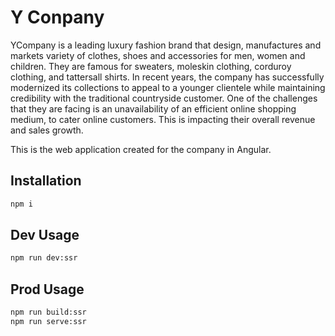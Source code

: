 # Y Conpany

YCompany is a leading luxury fashion brand that design, manufactures and markets variety of clothes, shoes and accessories for men,
women and children. They are famous for sweaters, moleskin clothing, corduroy clothing, and tattersall shirts. In recent years, the company
has successfully modernized its collections to appeal to a younger clientele while maintaining credibility with the traditional countryside
customer. One of the challenges that they are facing is an unavailability of an efficient online shopping medium, to cater online customers.
This is impacting their overall revenue and sales growth.

This is the web application created for the company in Angular.

## Installation

```bash
npm i
```

## Dev Usage

```bash
npm run dev:ssr
```

## Prod Usage

```bash
npm run build:ssr
npm run serve:ssr
```
